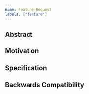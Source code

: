 ```yaml
---
name: Feature Request
labels: ["feature"]
---
```


<!--## Prerequisites

- First, many thanks for taking part in the community. We really appreciate that.
- We realize there is a lot of data requested here. We ask only that you do your best to provide as much information as possible so we can better help you.
- Support questions are better asked in one of the following locations:
    - [Solidity chat](https://gitter.im/ethereum/solidity)
    - [Stack Overflow](https://ethereum.stackexchange.com/)
- Ensure the issue isn't already reported (check `feature` and `language design` labels).

*Delete the above section and the instructions in the sections below before submitting*
-->

## Abstract

<!--Please describe by example what problem you see in the current Solidity language and reason about it.-->

## Motivation

<!--In this section you describe how you propose to address the problem you described earlier, including by giving one or more exemplary source code snippets for demonstration.-->

## Specification

<!--The technical specification should describe the syntax and semantics of any new feature. The specification should be detailed enough to allow any developer to implement the functionality.-->

## Backwards Compatibility

<!--
All language changes that introduce backwards incompatibilities must include a section describing these incompatibilities and their severity.

Please describe how you propose to deal with these incompatibilities.
-->

